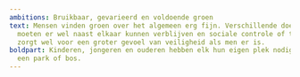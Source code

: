 ```yaml
---
ambitions: Bruikbaar, gevarieerd en voldoende groen
text: Mensen vinden groen over het algemeen erg fijn. Verschillende doelgroepen
  moeten er wel naast elkaar kunnen verblijven en sociale controle of toezicht
  zorgt wel voor een groter gevoel van veiligheid als men er is.
boldpart: Kinderen, jongeren en ouderen hebben elk hun eigen plek nodig, ook in
  een park of bos.
---
```

